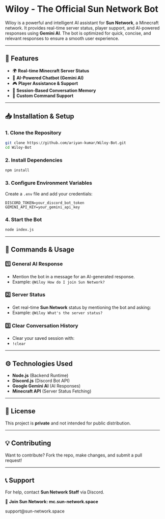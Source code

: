 # Wiloy - The Official Sun Network Bot

Wiloy is a powerful and intelligent AI assistant for **Sun Network**, a Minecraft network. It provides real-time server status, player support, and AI-powered responses using **Gemini AI**. The bot is optimized for quick, concise, and relevant responses to ensure a smooth user experience.

---

## 🚀 Features

- 🌍 **Real-time Minecraft Server Status**
- 🤖 **AI-Powered Chatbot (Gemini AI)**
- 🎮 **Player Assistance & Support**
- 🔄 **Session-Based Conversation Memory**
- 📌 **Custom Command Support**

---

## 📥 Installation & Setup

### **1. Clone the Repository**

```sh
git clone https://github.com/ariyan-kumar/Wiloy-Bot.git
cd Wiloy-Bot
```

### **2. Install Dependencies**

```sh
npm install
```

### **3. Configure Environment Variables**

Create a `.env` file and add your credentials:

```
DISCORD_TOKEN=your_discord_bot_token
GEMINI_API_KEY=your_gemini_api_key
```

### **4. Start the Bot**

```sh
node index.js
```

---

## 🔧 Commands & Usage

### **1️⃣ General AI Response**

- Mention the bot in a message for an AI-generated response.
- Example: `@Wiloy How do I join Sun Network?`

### **2️⃣ Server Status**

- Get real-time **Sun Network** status by mentioning the bot and asking:
- Example: `@Wiloy What's the server status?`

### **3️⃣ Clear Conversation History**

- Clear your saved session with:
- `!clear`

---

## ⚙️ Technologies Used

- **Node.js** (Backend Runtime)
- **Discord.js** (Discord Bot API)
- **Google Gemini AI** (AI Responses)
- **Minecraft API** (Server Status Fetching)

---

## 📜 License

This project is **private** and not intended for public distribution.

---

## 💡 Contributing

Want to contribute? Fork the repo, make changes, and submit a pull request!

---

## 📞 Support

For help, contact **Sun Network Staff** via Discord.

🌟 **Join Sun Network: mc.sun-network.space**

support\@sun-network.space
